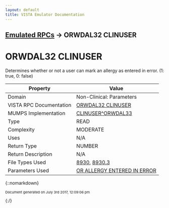 ```yaml
---
layout: default
title: VISTA Emulator Documentation
---
```


## [Emulated RPCs](TableOfContents) &#8594; ORWDAL32 CLINUSER
# ORWDAL32 CLINUSER

Determines whether or not a user can mark an allergy as entered in error. (1: true, 0: false)

Property | Value
--- | ---
Domain | Non-Clinical: Parameters
VISTA RPC Documentation | [ORWDAL32 CLINUSER](../VISTARPC/ORWDAL32_CLINUSER)
MUMPS Implementation | [CLINUSER^ORWDAL33](http://code.osehra.org/dox/Routine_ORWDAL33_source.html)
Type | READ
Complexity | MODERATE
Uses | N/A
Return Type | NUMBER
Return Description | N/A
File Types Used | [8930](../VDM/Usr_Class-8930), [8930.3](../VDM/Usr_Class_Membership-8930_3)
Parameters Used | [OR ALLERGY ENTERED IN ERROR](../Parameters/OR_ALLERGY_ENTERED_IN_ERROR)


{::nomarkdown} <br/><p style="font-size: 11px">Document generated on July 3rd 2017, 12:09:06 pm</p>{:/}